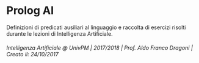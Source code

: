 # Prolog AI
Definizioni di predicati ausiliari al linguaggio e raccolta di esercizi risolti durante le lezioni di Intelligenza Artificiale.

###### *Intelligenza Artificiale @ UnivPM | 2017/2018 | Prof. Aldo Franco Dragoni | Creato il: 24/10/2017*
